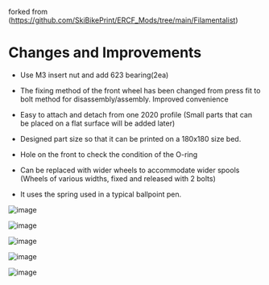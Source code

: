 forked from (https://github.com/SkiBikePrint/ERCF_Mods/tree/main/Filamentalist)

# Changes and Improvements

- Use M3 insert nut and add 623 bearing(2ea)

- The fixing method of the front wheel has been changed from press fit to bolt method for disassembly/assembly.
Improved convenience

- Easy to attach and detach from one 2020 profile (Small parts that can be placed on a flat surface will be added later)
  
- Designed part size so that it can be printed on a 180x180 size bed.

- Hole on the front to check the condition of the O-ring

- Can be replaced with wider wheels to accommodate wider spools (Wheels of various widths, fixed and released with 2 bolts)

- It uses the spring used in a typical ballpoint pen.

![image](https://github.com/v6cl/Filamentalist_Mods/assets/16078263/146c3f41-5227-4420-bd97-01c199462e40)

![image](https://github.com/v6cl/Filamentalist_Mods/assets/16078263/e04a2d19-c1c9-4b91-99a6-11e647e1dc45)

![image](https://github.com/v6cl/Filamentalist_Mods/assets/16078263/7ff9b36a-fe77-4eb4-95d5-1644e0794b8c)

![image](https://github.com/v6cl/Filamentalist_Mods/assets/16078263/d86f995b-b98c-4147-bb76-498b45504d8c)

![image](https://github.com/v6cl/Filamentalist_Mods/assets/16078263/51d31d76-47e2-44dd-a50c-de8a2f97c990)
